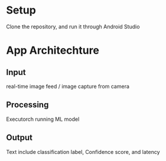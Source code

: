# Setup
Clone the repository, and  run it through Android Studio

# App Architechture
## Input
real-time image feed / image capture from camera
## Processing
Executorch running ML model
## Output
Text include classification label, Confidence score, and latency

